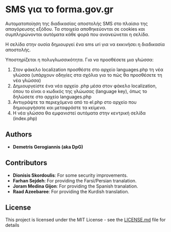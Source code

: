 #  SMS για το forma.gov.gr

Αυτοματοποίηση της διαδικασίας αποστολής SMS στο πλαίσιο της απαγόρευσης εξόδου. Τα στοιχεία αποθηκεύονται σε cookies και συμπληρώνονται αυτόματα κάθε φορά που ανανεώνεται η σελίδα. 

Η σελίδα στην ουσία δημιουργεί ένα sms uri για να εκκινήσει η διαδικασία αποστολής.

Υποστηρίζεται η πολυγλωσσικότητα. Για να προσθέσετε μια γλώσσα:

1. Στον φάκελο localization προσθέστε στο αρχείο languages.php τη νέα γλώσσα (υπάρχουν οδηγίες στα σχόλια για το πώς θα προσθέσετε τη νέα γλώσσα)
2. Δημιουργείστε ένα νέα αρχείο <lang-code>.php μέσα στον φάκελο localization, όπου το <lang-code> είναι ο κωδικός της γλώωσας (language key), όπως το δηλώσετε στο αρχείο languages.php
3. Αντιγράψτε τα περιεχόμενα από το el.php στο αρχείο που δημιουργήσατε και μεταφράστε τα κείμενα.
4. Η νέα γλώσσα θα εμφανιστεί αυτόματα στην κεντρική σελίδα (index.php)

## Authors

* **Demetris Gerogiannis (aka DpG)**

## Contributors

* **Dionisis Skordoulis**: For some security improvements.
* **Farhan Sejdeh**: For providing the Farsi/Persian tranalation.
* **Joram Medina Gijon**: For providing the Spanish tranalation.
* **Raad Azeebaree**: For providing the Kurdish translation.

## License

This project is licensed under the MIT License - see the [LICENSE.md](LICENSE.md) file for details
